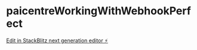 # paicentreWorkingWithWebhookPerfect

[Edit in StackBlitz next generation editor ⚡️](https://stackblitz.com/~/github.com/ibobai/paicentreWorkingWithWebhookPerfect)